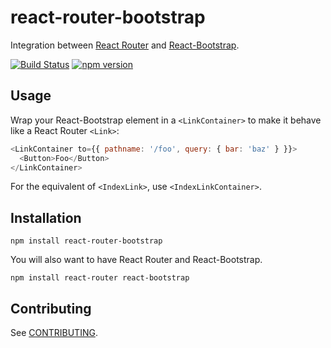 # react-router-bootstrap
Integration between [React Router](https://github.com/rackt/react-router) and [React-Bootstrap](https://github.com/react-bootstrap/react-bootstrap).

[![Build Status](https://travis-ci.org/react-bootstrap/react-router-bootstrap.svg?branch=master)](https://travis-ci.org/react-bootstrap/react-router-bootstrap)
[![npm version](https://badge.fury.io/js/react-router-bootstrap.svg)](http://badge.fury.io/js/react-router-bootstrap)

## Usage

Wrap your React-Bootstrap element in a `<LinkContainer>` to make it behave like a React Router `<Link>`:

```js
<LinkContainer to={{ pathname: '/foo', query: { bar: 'baz' } }}>
  <Button>Foo</Button>
</LinkContainer>
```

For the equivalent of `<IndexLink>`, use `<IndexLinkContainer>`.

## Installation

```
npm install react-router-bootstrap
```

You will also want to have React Router and React-Bootstrap.

```
npm install react-router react-bootstrap
```

## Contributing

See [CONTRIBUTING](CONTRIBUTING.md).
